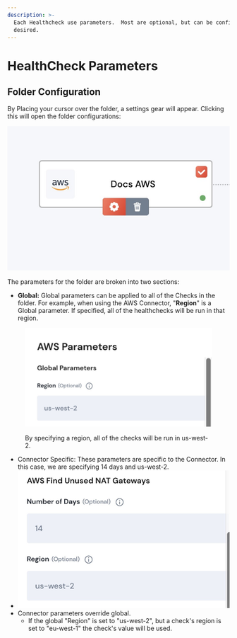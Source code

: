 ```yaml
---
description: >-
  Each Healthcheck use parameters.  Most are optional, but can be configured if
  desired.
---
```


# HealthCheck Parameters

## Folder Configuration

By Placing your cursor over the folder, a settings gear will appear.  Clicking this will open the folder configurations:

![](<../.gitbook/assets/image (20).png>)

The parameters for the folder are broken into two sections:

* **Global:** Global parameters can be applied to all of the Checks in the folder.  For example, when using the AWS Connector, "**Region**" is a Global parameter.  If specified, all of the healthchecks will be run in that region.

<figure><img src="../.gitbook/assets/image (12) (2).png" alt=""><figcaption><p>By specifying a region, all of the checks will be run in us-west-2.</p></figcaption></figure>

* Connector Specific: These parameters are specific to the Connector.  In this case, we are specifying 14 days and us-west-2.
* ![](<../.gitbook/assets/image (10) (3).png>)
* Connector parameters override global. &#x20;
  * If the global "Region" is set to "us-west-2", but a check's region is set to "eu-west-1" the check's value will be used.
